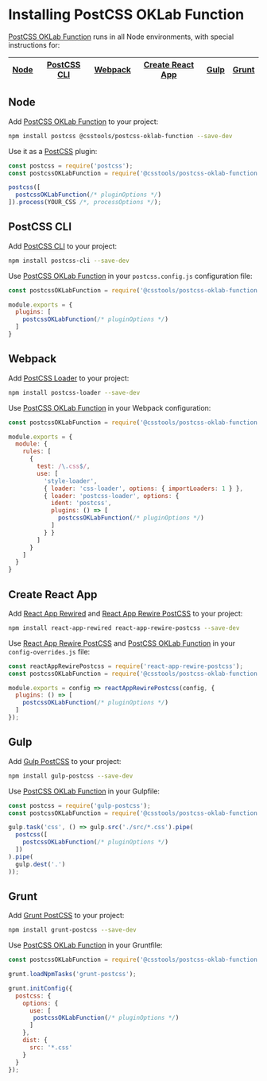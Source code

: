 # Installing PostCSS OKLab Function

[PostCSS OKLab Function] runs in all Node environments, with special
instructions for:

| [Node](#node) | [PostCSS CLI](#postcss-cli) | [Webpack](#webpack) | [Create React App](#create-react-app) | [Gulp](#gulp) | [Grunt](#grunt) |
| --- | --- | --- | --- | --- | --- |

## Node

Add [PostCSS OKLab Function] to your project:

```bash
npm install postcss @csstools/postcss-oklab-function --save-dev
```

Use it as a [PostCSS] plugin:

```js
const postcss = require('postcss');
const postcssOKLabFunction = require('@csstools/postcss-oklab-function');

postcss([
  postcssOKLabFunction(/* pluginOptions */)
]).process(YOUR_CSS /*, processOptions */);
```

## PostCSS CLI

Add [PostCSS CLI] to your project:

```bash
npm install postcss-cli --save-dev
```

Use [PostCSS OKLab Function] in your `postcss.config.js` configuration
file:

```js
const postcssOKLabFunction = require('@csstools/postcss-oklab-function');

module.exports = {
  plugins: [
    postcssOKLabFunction(/* pluginOptions */)
  ]
}
```

## Webpack

Add [PostCSS Loader] to your project:

```bash
npm install postcss-loader --save-dev
```

Use [PostCSS OKLab Function] in your Webpack configuration:

```js
const postcssOKLabFunction = require('@csstools/postcss-oklab-function');

module.exports = {
  module: {
    rules: [
      {
        test: /\.css$/,
        use: [
          'style-loader',
          { loader: 'css-loader', options: { importLoaders: 1 } },
          { loader: 'postcss-loader', options: {
            ident: 'postcss',
            plugins: () => [
              postcssOKLabFunction(/* pluginOptions */)
            ]
          } }
        ]
      }
    ]
  }
}
```

## Create React App

Add [React App Rewired] and [React App Rewire PostCSS] to your project:

```bash
npm install react-app-rewired react-app-rewire-postcss --save-dev
```

Use [React App Rewire PostCSS] and [PostCSS OKLab Function] in your
`config-overrides.js` file:

```js
const reactAppRewirePostcss = require('react-app-rewire-postcss');
const postcssOKLabFunction = require('@csstools/postcss-oklab-function');

module.exports = config => reactAppRewirePostcss(config, {
  plugins: () => [
    postcssOKLabFunction(/* pluginOptions */)
  ]
});
```

## Gulp

Add [Gulp PostCSS] to your project:

```bash
npm install gulp-postcss --save-dev
```

Use [PostCSS OKLab Function] in your Gulpfile:

```js
const postcss = require('gulp-postcss');
const postcssOKLabFunction = require('@csstools/postcss-oklab-function');

gulp.task('css', () => gulp.src('./src/*.css').pipe(
  postcss([
    postcssOKLabFunction(/* pluginOptions */)
  ])
).pipe(
  gulp.dest('.')
));
```

## Grunt

Add [Grunt PostCSS] to your project:

```bash
npm install grunt-postcss --save-dev
```

Use [PostCSS OKLab Function] in your Gruntfile:

```js
const postcssOKLabFunction = require('@csstools/postcss-oklab-function');

grunt.loadNpmTasks('grunt-postcss');

grunt.initConfig({
  postcss: {
    options: {
      use: [
       postcssOKLabFunction(/* pluginOptions */)
      ]
    },
    dist: {
      src: '*.css'
    }
  }
});
```

[Gulp PostCSS]: https://github.com/postcss/gulp-postcss
[Grunt PostCSS]: https://github.com/nDmitry/grunt-postcss
[PostCSS]: https://github.com/postcss/postcss
[PostCSS CLI]: https://github.com/postcss/postcss-cli
[PostCSS Loader]: https://github.com/postcss/postcss-loader
[PostCSS OKLab Function]: https://github.com/csstools/postcss-plugins/tree/main/plugins/postcss-oklab-function
[React App Rewire PostCSS]: https://github.com/csstools/react-app-rewire-postcss
[React App Rewired]: https://github.com/timarney/react-app-rewired
